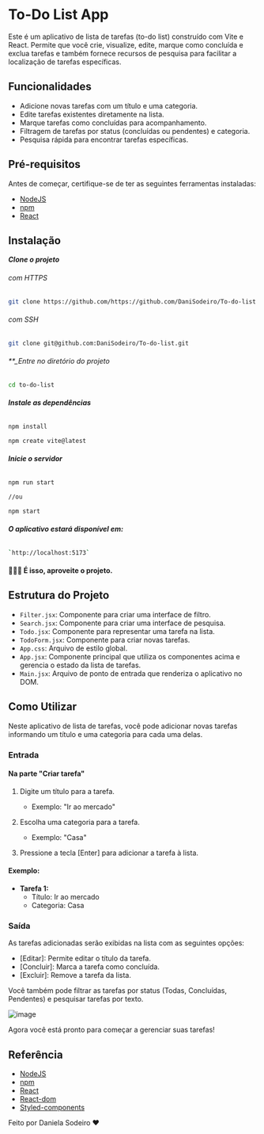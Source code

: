 # To-Do List App

Este é um aplicativo de lista de tarefas (to-do list) construído com Vite e React. Permite que você crie, visualize, edite, marque como concluída e exclua tarefas e também fornece recursos de pesquisa para facilitar a localização de tarefas específicas.

## Funcionalidades

- Adicione novas tarefas com um título e uma categoria.
- Edite tarefas existentes diretamente na lista.
- Marque tarefas como concluídas para acompanhamento.
- Filtragem de tarefas por status (concluídas ou pendentes) e categoria.
- Pesquisa rápida para encontrar tarefas específicas.

## Pré-requisitos

Antes de começar, certifique-se de ter as seguintes ferramentas instaladas:

- [NodeJS](https://nodejs.org/pt-br/download)
- [npm](https://vitejs.dev/guide/)
- [React](https://www.npmjs.com/package/react/v/18.2.0)

## Instalação

**_Clone o projeto_**

###### com HTTPS

```bash
git clone https://github.com/https://github.com/DaniSodeiro/To-do-list
```

###### com SSH

```bash
git clone git@github.com:DaniSodeiro/To-do-list.git
```

###### \*\*\_Entre no diretório do projeto

```bash
cd to-do-list
```

###### **_Instale as dependências_**

```bash
npm install
```

```bash
npm create vite@latest
```

###### **_Inicie o servidor_**

```bash
npm run start

//ou

npm start

```

###### **_O aplicativo estará disponível em:_**

```bash
`http://localhost:5173`
```

#### 🎉🎉🎉 É isso, aproveite o projeto.

## Estrutura do Projeto

- `Filter.jsx`: Componente para criar uma interface de filtro.
- `Search.jsx`: Componente para criar uma interface de pesquisa.
- `Todo.jsx`: Componente para representar uma tarefa na lista.
- `TodoForm.jsx`: Componente para criar novas tarefas.
- `App.css`: Arquivo de estilo global.
- `App.jsx`: Componente principal que utiliza os componentes acima e gerencia o estado da lista de tarefas.
- `Main.jsx`: Arquivo de ponto de entrada que renderiza o aplicativo no DOM.

## Como Utilizar

Neste aplicativo de lista de tarefas, você pode adicionar novas tarefas informando um título e uma categoria para cada uma delas.

### Entrada

#### Na parte "Criar tarefa"

1. Digite um título para a tarefa.

   - Exemplo: "Ir ao mercado"

2. Escolha uma categoria para a tarefa.

   - Exemplo: "Casa"

3. Pressione a tecla [Enter] para adicionar a tarefa à lista.

#### Exemplo:

- **Tarefa 1:**
  - Título: Ir ao mercado
  - Categoria: Casa

### Saída

As tarefas adicionadas serão exibidas na lista com as seguintes opções:

- [Editar]: Permite editar o título da tarefa.
- [Concluir]: Marca a tarefa como concluída.
- [Excluir]: Remove a tarefa da lista.

Você também pode filtrar as tarefas por status (Todas, Concluídas, Pendentes) e pesquisar tarefas por texto.

![image](https://github.com/DaniSodeiro/To-do-list/assets/138523306/35014ad3-4a10-4c4a-9ba5-ca0a4cbdd682)

Agora você está pronto para começar a gerenciar suas tarefas!

## Referência

- [NodeJS](https://nodejs.org/pt-br/download)
- [npm](https://vitejs.dev/guide/)
- [React](https://www.npmjs.com/package/react/v/18.2.0)
- [React-dom](https://www.npmjs.com/package/react-dom/v/18.2.0)
- [Styled-components](https://styled-components.com/docs/basics#installation)

Feito por Daniela Sodeiro ♥️
